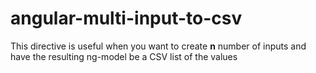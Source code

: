 angular-multi-input-to-csv
==========================

This directive is useful when you want to create **n** number of inputs and have the resulting ng-model be a CSV list of the values
